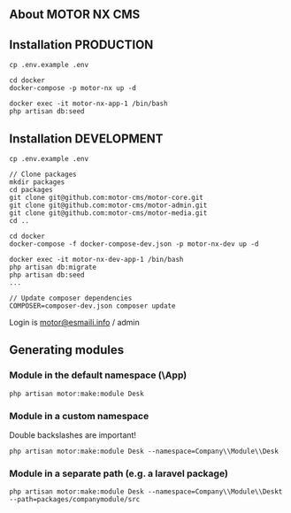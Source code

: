 ## About MOTOR NX CMS

## Installation PRODUCTION
    
    cp .env.example .env

    cd docker
    docker-compose -p motor-nx up -d
    
    docker exec -it motor-nx-app-1 /bin/bash
    php artisan db:seed

## Installation DEVELOPMENT

    cp .env.example .env

    // Clone packages
    mkdir packages
    cd packages
    git clone git@github.com:motor-cms/motor-core.git
    git clone git@github.com:motor-cms/motor-admin.git
    git clone git@github.com:motor-cms/motor-media.git
    cd ..

    cd docker
    docker-compose -f docker-compose-dev.json -p motor-nx-dev up -d
    
    docker exec -it motor-nx-dev-app-1 /bin/bash
    php artisan db:migrate
    php artisan db:seed
    ...

    // Update composer dependencies
    COMPOSER=composer-dev.json composer update

Login is motor@esmaili.info / admin

## Generating modules

### Module in the default namespace (\App)

    php artisan motor:make:module Desk

### Module in a custom namespace

Double backslashes are important!

    php artisan motor:make:module Desk --namespace=Company\\Module\\Desk

### Module in a separate path (e.g. a laravel package)

    php artisan motor:make:module Desk --namespace=Company\\Module\\Deskt --path=packages/companymodule/src

